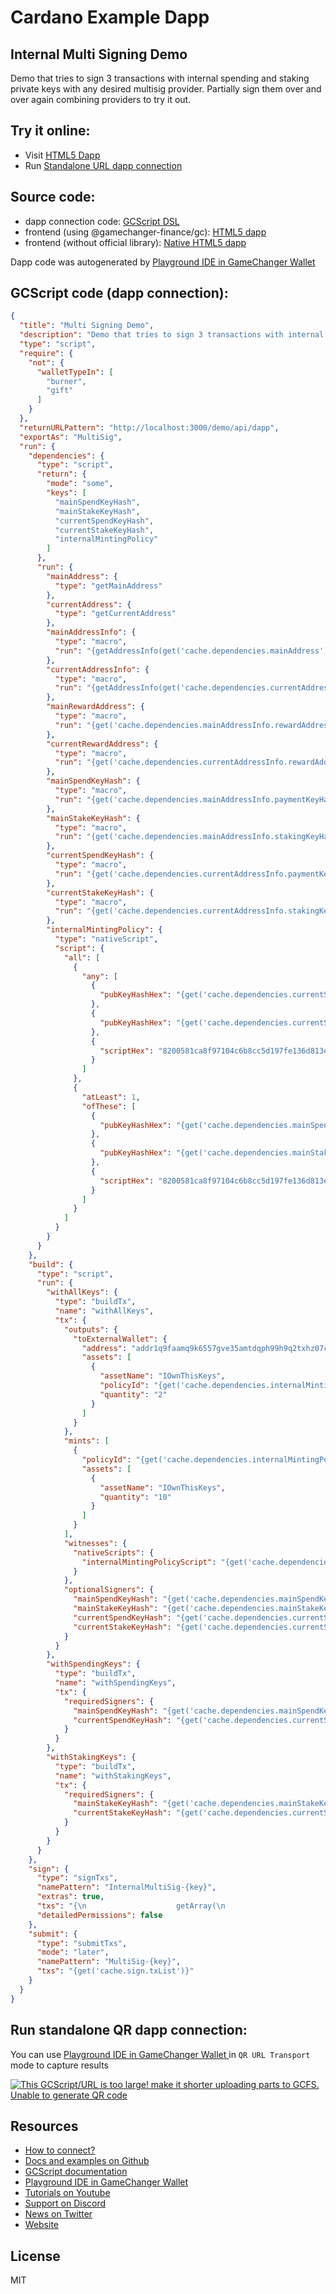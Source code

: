 
# Cardano Example Dapp

## **Internal Multi Signing Demo**

Demo that tries to sign 3 transactions with internal spending and staking private keys with any desired multisig provider. Partially sign them over and over again combining providers to try it out.


## Try it online: 

-  Visit [HTML5 Dapp](https://gamechangerfinance.github.io/gamechanger.wallet/examples/Internal%20Multi%20Signing%20Demo.html)
-  Run [Standalone URL dapp connection](https://beta-wallet.gamechanger.finance/api/2/run/1-H4sIAAAAAAAAA7VXS3PjNgz-Kxpdksy4jt-vW6btzHo2aTObdPaw3QMtQhYbiZJIypY24_9eQI-EjrVNnLi6SCJBAN8HAiAfXSNMCO7CvclCI5w7sZZCrp3fIIrdjstBe0okRsQSRWjQMQEzjlECtGNiR6O8M8R_JjXzSE47W2ECR0gDSrLQ0QlITiqZ5I427IG-EyU2zIDzAEUtz2ThoDWhgDsRuYKaUSzeCA6q69wyZQQLw6KyaAKInHgDqtRafayZkI4XRyshKxPV2tJNowpHGCfOTBdRmSIhxBU0_FeQZmjYXTy6Mjb02qIpMPcot0Tg39xVpiQoFF0L37jfdztaZHDwry_Xt8wQVFQYGJMsLi_D2GNhEGuzGPZ6vUuOrF2yRFxyliSoAvIkVuZKN5wj5eRDJskwB6ILpIf80v-hq2SVZqKYlzNxBDhORJKjEZJwRyo-Q_GJ6QCnyiHkHZ6HvEwpkOaFYDO6L9sE8gY_kNfbOBRegRQ8uUz6rzhXoG2P12BurIndk_pW0V_353YdW-tS-rElHjFPxQ1j7iOutuTO8ff8zGNeAF2by66l7-ziYnfo0Ems7KtsDJHtL7Blih-CP7TzmvvkQFfZ6s728HzQ0iErrcYONtqHISWsiNBwrc82Y2_ID5upS9C-mbaEOAVzrZja8uwUxlqRtafvsznJjNjAXVNf6kKD81gBsaDgWxblO8lWteZPkL_BM5vLypd36LAoanRUHlbrZ4Nebzzre2zmz6f93sibrGaeN-b9-dSH_nDCZ_0hzAd85sGoP135bMD90Wg1Gg6HfX_se-7uO6lk5hqYRtT9jhv79wFoOA7yy2Q4Gu_Lbf5_gcXORb1rlYmQt7aXqqRTR74Kw89lU3mSKlfd5ygmWUQDthh21ZxkscUmmamWxb_n1eb7WrbTclc1Zan86qdzn7EonT9MxuPpegPDMYsMT5NgPg_m6cDkwY_e1AtYvp5k2-2aT_6ZbHq-1xvJMQTrwXxQ5BuNrw1olaZRnvoymRbZVk6L1PuRpVvq2UxrII9oM9PnH5X3yz-38j4QunY_KTNjyf8rTK3J1K2DVEWZItdx04yhhMHMcQfEO1UyXFM5cVJLbwNn-dPvlRuhQ9GTGIrqnGGXgXKg1YG6TLzX78pnIiMuj5QspOMmHtGaY8R-_T0u39p6xXEJ95M2cHSl-0mFP77aEVOUY3f1Efot-bgn2yRlfcDlJ6X7NGQ9g3zqXq9jtERfg3iS_fDhOBJIurjYNRd_73NdI3u-RCybDKrvBr884tl-V94b8JaFwIzKgFBTEX38WzotD51WlWLFeft0LdJgKDnuWsW8a_IyVztHLrf33rt1PMf2FRUXh8O78spqmAiB34KKhNZ0I3UXPgs1UAyyVSSMHYVyoIpDfaMK8WKqDsJyEI46ABYIiij6fC20qcP-L5H89cteDwAA)

## Source code:

- dapp connection code: [GCScript DSL](Internal%20Multi%20Signing%20Demo.gcscript)
- frontend (using @gamechanger-finance/gc): [HTML5 dapp](Internal%20Multi%20Signing%20Demo.html)
- frontend (without official library): [Native HTML5 dapp](Internal%20Multi%20Signing%20Demo_nolib.html)

Dapp code was autogenerated by [Playground IDE in GameChanger Wallet ](https://beta-wallet.gamechanger.finance/playground)

## GCScript code (dapp connection):
```json
{
  "title": "Multi Signing Demo",
  "description": "Demo that tries to sign 3 transactions with internal spending and staking private keys with any desired multisig provider. Partially sign them over and over again combining providers to try it out.",
  "type": "script",
  "require": {
    "not": {
      "walletTypeIn": [
        "burner",
        "gift"
      ]
    }
  },
  "returnURLPattern": "http://localhost:3000/demo/api/dapp",
  "exportAs": "MultiSig",
  "run": {
    "dependencies": {
      "type": "script",
      "return": {
        "mode": "some",
        "keys": [
          "mainSpendKeyHash",
          "mainStakeKeyHash",
          "currentSpendKeyHash",
          "currentStakeKeyHash",
          "internalMintingPolicy"
        ]
      },
      "run": {
        "mainAddress": {
          "type": "getMainAddress"
        },
        "currentAddress": {
          "type": "getCurrentAddress"
        },
        "mainAddressInfo": {
          "type": "macro",
          "run": "{getAddressInfo(get('cache.dependencies.mainAddress'))}"
        },
        "currentAddressInfo": {
          "type": "macro",
          "run": "{getAddressInfo(get('cache.dependencies.currentAddress'))}"
        },
        "mainRewardAddress": {
          "type": "macro",
          "run": "{get('cache.dependencies.mainAddressInfo.rewardAddress')}"
        },
        "currentRewardAddress": {
          "type": "macro",
          "run": "{get('cache.dependencies.currentAddressInfo.rewardAddress')}"
        },
        "mainSpendKeyHash": {
          "type": "macro",
          "run": "{get('cache.dependencies.mainAddressInfo.paymentKeyHash')}"
        },
        "mainStakeKeyHash": {
          "type": "macro",
          "run": "{get('cache.dependencies.mainAddressInfo.stakingKeyHash')}"
        },
        "currentSpendKeyHash": {
          "type": "macro",
          "run": "{get('cache.dependencies.currentAddressInfo.paymentKeyHash')}"
        },
        "currentStakeKeyHash": {
          "type": "macro",
          "run": "{get('cache.dependencies.currentAddressInfo.stakingKeyHash')}"
        },
        "internalMintingPolicy": {
          "type": "nativeScript",
          "script": {
            "all": [
              {
                "any": [
                  {
                    "pubKeyHashHex": "{get('cache.dependencies.currentSpendKeyHash')}"
                  },
                  {
                    "pubKeyHashHex": "{get('cache.dependencies.currentStakeKeyHash')}"
                  },
                  {
                    "scriptHex": "8200581ca8f97104c6b8cc5d197fe136d813e92d8ce417bfa2df44b43331f5fc"
                  }
                ]
              },
              {
                "atLeast": 1,
                "ofThese": [
                  {
                    "pubKeyHashHex": "{get('cache.dependencies.mainSpendKeyHash')}"
                  },
                  {
                    "pubKeyHashHex": "{get('cache.dependencies.mainStakeKeyHash')}"
                  },
                  {
                    "scriptHex": "8200581ca8f97104c6b8cc5d197fe136d813e92d8ce417bfa2df44b43331f5fc"
                  }
                ]
              }
            ]
          }
        }
      }
    },
    "build": {
      "type": "script",
      "run": {
        "withAllKeys": {
          "type": "buildTx",
          "name": "withAllKeys",
          "tx": {
            "outputs": {
              "toExternalWallet": {
                "address": "addr1q9faamq9k6557gve35amtdqph99h9q2txhz07chaxg6uwwgd6j6v0fc04n5ehg292yxvs292vesrqqmxqfnp7yuwn7yqczuqwr",
                "assets": [
                  {
                    "assetName": "IOwnThisKeys",
                    "policyId": "{get('cache.dependencies.internalMintingPolicy.scriptHashHex')}",
                    "quantity": "2"
                  }
                ]
              }
            },
            "mints": [
              {
                "policyId": "{get('cache.dependencies.internalMintingPolicy.scriptHashHex')}",
                "assets": [
                  {
                    "assetName": "IOwnThisKeys",
                    "quantity": "10"
                  }
                ]
              }
            ],
            "witnesses": {
              "nativeScripts": {
                "internalMintingPolicyScript": "{get('cache.dependencies.internalMintingPolicy.scriptHex')}"
              }
            },
            "optionalSigners": {
              "mainSpendKeyHash": "{get('cache.dependencies.mainSpendKeyHash')}",
              "mainStakeKeyHash": "{get('cache.dependencies.mainStakeKeyHash')}",
              "currentSpendKeyHash": "{get('cache.dependencies.currentSpendKeyHash')}",
              "currentStakeKeyHash": "{get('cache.dependencies.currentStakeKeyHash')}"
            }
          }
        },
        "withSpendingKeys": {
          "type": "buildTx",
          "name": "withSpendingKeys",
          "tx": {
            "requiredSigners": {
              "mainSpendKeyHash": "{get('cache.dependencies.mainSpendKeyHash')}",
              "currentSpendKeyHash": "{get('cache.dependencies.currentSpendKeyHash')}"
            }
          }
        },
        "withStakingKeys": {
          "type": "buildTx",
          "name": "withStakingKeys",
          "tx": {
            "requiredSigners": {
              "mainStakeKeyHash": "{get('cache.dependencies.mainStakeKeyHash')}",
              "currentStakeKeyHash": "{get('cache.dependencies.currentStakeKeyHash')}"
            }
          }
        }
      }
    },
    "sign": {
      "type": "signTxs",
      "namePattern": "InternalMultiSig-{key}",
      "extras": true,
      "txs": "{\n                    getArray(\n                        get('cache.build.withAllKeys.txHex'),\n                        get('cache.build.withSpendingKeys.txHex'),\n                        get('cache.build.withStakingKeys.txHex'),\n                    )\n                }",
      "detailedPermissions": false
    },
    "submit": {
      "type": "submitTxs",
      "mode": "later",
      "namePattern": "MultiSig-{key}",
      "txs": "{get('cache.sign.txList')}"
    }
  }
}
```

## Run standalone QR dapp connection: 

You can use [Playground IDE in GameChanger Wallet ](https://beta-wallet.gamechanger.finance/playground) in `QR URL Transport` mode to capture results

[![This GCScript/URL is too large! make it shorter uploading parts to GCFS. Unable to generate QR code](Internal%20Multi%20Signing%20Demo.png)](https://gamechangerfinance.github.io/gamechanger.wallet/examples/Internal%20Multi%20Signing%20Demo.png)

## Resources
- [How to connect?](https://www.npmjs.com/package/@gamechanger-finance/gc)
- [Docs and examples on Github](https://github.com/GameChangerFinance/gamechanger.wallet/)
- [GCScript documentation](https://beta-wallet.gamechanger.finance/doc/api/v2)
- [Playground IDE in GameChanger Wallet ](https://beta-wallet.gamechanger.finance/playground)
- [Tutorials on Youtube](https://www.youtube.com/@gamechanger.finance)
- [Support on Discord](https://discord.gg/vpbfyRaDKG)
- [News on Twitter](https://twitter.com/GameChangerOk)
- [Website](https://gamechanger.finance)

## License
MIT 
    
